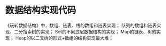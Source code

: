 # 数据结构实现代码

《玩转数据结构》中，数组、链表、栈的数组和链表实现；
队列的数组和链表实现、二分搜索树的实现；
Set的不同底层数据结构的实现；
Map的链表、树的实现；
Heap的以二叉树的形式+数组的结构实现最大堆；
